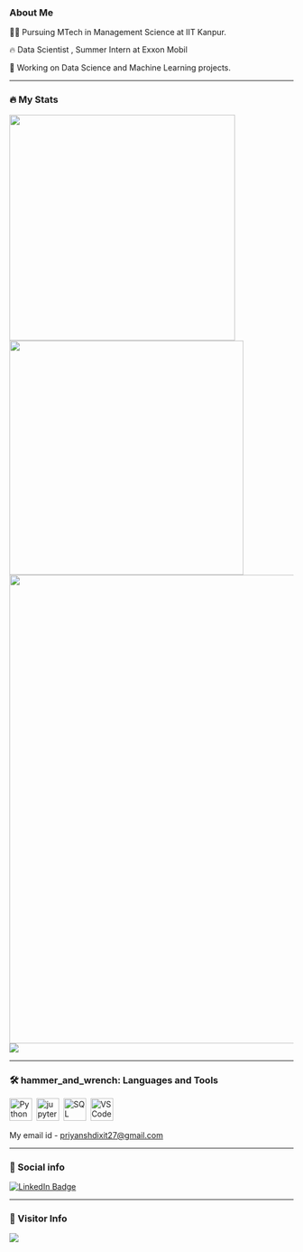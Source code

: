 ### About Me

👨‍💻 Pursuing MTech in Management Science at IIT Kanpur.

🔥 Data Scientist , Summer Intern at Exxon Mobil

🔭 Working on Data Science and Machine Learning projects.

--- 

### 🔥 My Stats 
<img width="400"  src="https://github-readme-stats.vercel.app/api?username=PRIYANSH-DIXIT&show_icons=true&theme=blue-green" /> <img width="415" src="https://streak-stats.demolab.com/?user=PRIYANSH-DIXIT&theme=blue-green" />
<img width="830" src="https://github-readme-activity-graph.vercel.app/graph?username=PRIYANSH-DIXIT&bg_color=21232a&color=a8eeff&line=61dafb&point=f0fcff&area=true&hide_border=false" />
 <a href=""> <img align="center" src="https://github-readme-stats-sigma-five.vercel.app/api/top-langs/?username=PRIYANSH-DIXIT&theme=blue-green&line_height=20&hide=css"/> </a>
 

---
### 🛠️ hammer_and_wrench: Languages and Tools 

<div>
  <img src="https://cdn3.iconfinder.com/data/icons/logos-and-brands-adobe/512/267_Python-512.png" alt="Python" width="40" height="40"/>&nbsp;
  <img src="https://miro.medium.com/v2/resize:fit:600/0*sCkSCEPxN6IPjir3.jpg" alt="jupyter" width="40" height="40"/>&nbsp;
  <img src="https://cdn-icons-png.freepik.com/256/4248/4248443.png?semt=ais_hybrid" alt="SQL" width="40" height="40"/>&nbsp;
<!--   <img src="https://cdn.jsdelivr.net/gh/devicons/devicon/icons/css3/css3-original.svg" alt="CSS" width="40" height="40"/>&nbsp;
  <img src="https://cdn.jsdelivr.net/gh/devicons/devicon/icons/javascript/javascript-original.svg" alt="JavaScript" width="40" height="40"/>&nbsp; -->
  <img src="https://cdn.jsdelivr.net/gh/devicons/devicon/icons/vscode/vscode-original.svg" alt="VS Code" width="40" height="40"/>&nbsp;
 
</div>

My email id - priyanshdixit27@gmail.com

---
### 🔗 Social info

<div id="badges">
    <a href="[https://www.linkedin.com/in/priyansh-dixit-%F0%9F%92%A1-8a6a8a1aa/]"  target="_blank">
    <img src="https://img.shields.io/badge/LinkedIn-blue?style=for-the-badge&logo=linkedin&logoColor=white" alt="LinkedIn Badge"/>
    </a>
<!--      <a href="https://mail.google.com/mail/u/0/?fs=1&tf=cm&to=creator.kishansinghthakur27@gmail.com"
    <img src="https://img.shields.io/badge/Gmail-D14836?style=for-the-badge&logo=gmail&logoColor=white" alt="Gmail Badge"/>
    </a>
    <a href="https://auth.geeksforgeeks.org/user/kishan12363">
    <img src="https://img.shields.io/badge/GeeksforGeeks-gray?style=for-the-badge&logo=geeksforgeeks&logoColor=35914c" alt="GFG"/>
    </a>
    <a href="https://leetcode.com/Kishan0001/" target="blank">
    <img src="https://w7.pngwing.com/pngs/640/947/png-transparent-leetcode-button-icon.png" alt="kishan1236" height="29" width="120" />
    </a> -->
<!--     <a href="https://twitter.com/KishanS36200218" target="blank">
    <img src="https://w7.pngwing.com/pngs/424/95/png-transparent-twitter-3d-twitter-twitter-logo-3d-twitter-logo-social-media-logo-3d-icon.png" alt="kishan1236" height="29" width="30" />
    </a> -->
</div>

---

### 👀 Visitor Info
<a href="[https://github.com/PRIYANSH-DIXIT]"><img src="https://u8views.com/api/v1/github/profiles/126978912/views/day-week-month-total-count.svg"></a>

